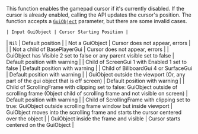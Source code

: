 This function enables the gamepad cursor if it's currently disabled. If
the cursor is already enabled, calling the API updates the cursor's
position. The function accepts a [`GuiObject`](https://create.roblox.com/docs/reference/engine/classes/GuiObject) parameter,
but there are some invalid cases.

    | Input GuiObject | Cursor Starting Position |
| `Nil` | Default position |
| Not a GuiObject | Cursor does not appear, errors |  |
| Not a child of BasePlayerGui | Cursor does not appear, errors |
| GuiObject has Visible 2 set to false or any parent visible set 
          to false | Default position with warning |
| Child of ScreenGui 1 with Enabled 1 set to false | Default position with warning |
| Child of BillboardGui 4 or SurfaceGui | Default position with warning |
| GuiObject outside the viewport (Or, any part of the gui object 
        that is off screen) | Default position with warning |
| Child of ScrollingFrame with clipping set to false: GuiObject 
        outside of scrolling frame (Object child of scrolling frame and 
        not visible on screen) | Default position with warning |
| Child of ScrollingFrame with clipping set to true: GuiObject 
        outside scrolling frame window but inside viewport | GuiObject moves into the scrolling frame and starts the cursor 
        centered over the object |
| GuiObject inside the frame and visible | Cursor starts centered on the GuiObject |